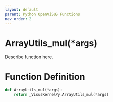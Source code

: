 ```yaml
---
layout: default
parent: Python OpenViSUS Functions
nav_order: 2
---
```


# ArrayUtils_mul(*args)

Describe function here.

# Function Definition

```python
def ArrayUtils_mul(*args):
    return _VisusKernelPy.ArrayUtils_mul(*args)

```